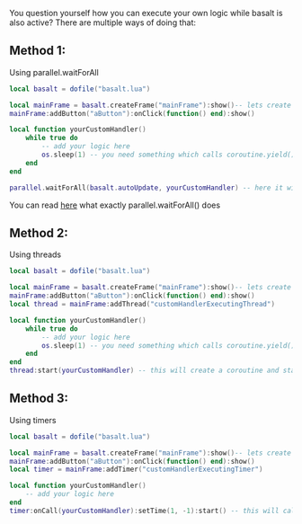 You question yourself how you can execute your own logic while basalt is also active? There are multiple ways of doing that:

## Method 1:
Using parallel.waitForAll

```lua
local basalt = dofile("basalt.lua")

local mainFrame = basalt.createFrame("mainFrame"):show()-- lets create a frame and a button without functionality
mainFrame:addButton("aButton"):onClick(function() end):show()

local function yourCustomHandler()
    while true do
        -- add your logic here
        os.sleep(1) -- you need something which calls coroutine.yield(), yes os.sleep does that os.pullEvent() aswell
    end
end

parallel.waitForAll(basalt.autoUpdate, yourCustomHandler) -- here it will handle your function (yourCustomHandler) and basalts handlers at the time
```
You can read [here](http://www.computercraft.info/wiki/Parallel_(API)) what exactly parallel.waitForAll() does

## Method 2:
Using threads

```lua
local basalt = dofile("basalt.lua")

local mainFrame = basalt.createFrame("mainFrame"):show()-- lets create a frame, a button without functionality and a thread
mainFrame:addButton("aButton"):onClick(function() end):show()
local thread = mainFrame:addThread("customHandlerExecutingThread")

local function yourCustomHandler()
    while true do
        -- add your logic here
        os.sleep(1) -- you need something which calls coroutine.yield(), yes os.sleep does that os.pullEvent() aswell
    end
end
thread:start(yourCustomHandler) -- this will create a coroutine and starts the coroutine, os.sleep does the rest, so you just have to call start once.
```

## Method 3:
Using timers

```lua
local basalt = dofile("basalt.lua")

local mainFrame = basalt.createFrame("mainFrame"):show()-- lets create a frame, a button without functionality and a timer
mainFrame:addButton("aButton"):onClick(function() end):show()
local timer = mainFrame:addTimer("customHandlerExecutingTimer")

local function yourCustomHandler()
    -- add your logic here
end
timer:onCall(yourCustomHandler):setTime(1, -1):start() -- this will call your function every second until you :cancel() the timer
```